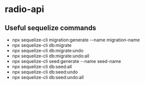 # radio-api

## Useful sequelize commands
- npx sequelize-cli migration:generate --name migration-name
- npx sequelize-cli db:migrate
- npx sequelize-cli db:migrate:undo
- npx sequelize-cli db:migrate:undo:all
- npx sequelize-cli seed:generate --name seed-name
- npx sequelize-cli db:seed:all
- npx sequelize-cli db:seed:undo
- npx sequelize-cli db:seed:undo:all